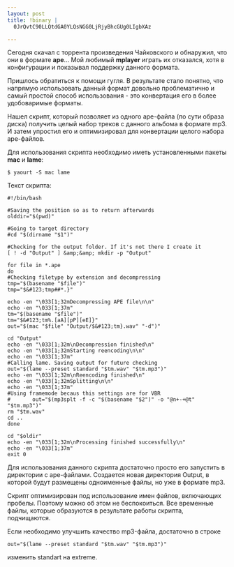 ```yaml
--- 
layout: post
title: !binary |
  0JrQvtC90LLQtdGA0YLQsNGG0LjRjyBhcGUg0LIgbXAz

---
```

Сегодня скачал с торрента произведения Чайковского и обнаружил, что они в формате <strong>ape</strong>... Мой любимый <strong>mplayer</strong> играть их отказался, хотя в конфигурации и показывал поддержку данного формата.

Пришлось обратиться к помощи гугля. В результате стало понятно, что напрямую использовать данный формат довольно проблематично и самый простой способ использования - это конвертация его в более удобоваримые форматы.

Нашел скрипт, который позволяет из одного ape-файла (по сути образа диска) получить целый набор треков с данного альбома в формате mp3. И затем упростил его и оптимизировал для конвертации целого набора ape-файлов.

Для использования скрипта необходимо иметь установленными пакеты <strong>mac</strong> и <strong>lame</strong>:

    $ yaourt -S mac lame

Текст скрипта:

    #!/bin/bash

    #Saving the position so as to return afterwards
    olddir="$(pwd)"

    #Going to target directory
    #cd "$(dirname "$1")"

    #Checking for the output folder. If it's not there I create it
    [ ! -d "Output" ] &amp;&amp; mkdir -p "Output"

    for file in *.ape
    do
    #Checking filetype by extension and decompressing
    tmp="$(basename "$file")"
    tmp="$&#123;tmp##*.}"

    echo -en "\033[1;32mDecompressing APE file\n\n"
    echo -en "\033[1;37m"
    tm="$(basename "$file")"
    tm="$&#123;tm%.[aA][pP][eE]}"
    out="$(mac "$file" "Output/$&#123;tm}.wav" "-d")" 

    cd "Output"
    echo -en "\033[1;32m\nDecompression finished\n"
    echo -en "\033[1;32mStarting reencoding\n\n"
    echo -en "\033[1;37m"
    #Calling lame. Saving output for future checking
    out="$(lame --preset standard "$tm.wav" "$tm.mp3")"
    echo -en "\033[1;32m\nReencoding finished\n"
    echo -en "\033[1;32mSplitting\n\n"
    echo -en "\033[1;37m"
    #Using framemode becaus this settings are for VBR
    #       out="$(mp3splt -f -c "$(basename "$2")" -o "@n+-+@t" "$tm.mp3")"
    rm "$tm.wav"
    cd ..
    done

    cd "$oldir"
    echo -en "\033[1;32m\nProcessing finished successfully\n"
    echo -en "\033[1;37m"
    exit 0

Для использования данного скрипта достаточно просто его запустить в директории с ape-файлами. Создается новая директория Output, в которой будут размещены одноименные файлы, но уже в формате mp3.

Скрипт оптимизирован под использование имен файлов, включающих пробелы. Поэтому можно об этом не беспокоиться. Все временные файлы, которые образуются в результате работы скрипта, подчищаются.

Если необходимо улучшить качество mp3-файла, достаточно в строке

    out="$(lame --preset standard "$tm.wav" "$tm.mp3")"

изменить standart на extreme.
